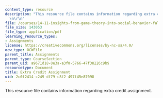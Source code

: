```yaml
---
content_type: resource
description: "This resource file contains information regarding extra credit assignment.\r\
  \n\r\n"
file: /courses/14-11-insights-from-game-theory-into-social-behavior-fall-2013/2c0f2414c249df79c8f2497f45e87098_MIT14_11F13_Ext_Credit_Det.pdf
file_size: 143053
file_type: application/pdf
learning_resource_types:
- Assignments
license: https://creativecommons.org/licenses/by-nc-sa/4.0/
ocw_type: OCWFile
parent_title: Assignments
parent_type: CourseSection
parent_uid: a9671d18-0e3a-a3f0-5766-47f38226c9b9
resourcetype: Document
title: Extra Credit Assignment
uid: 2c0f2414-c249-df79-c8f2-497f45e87098
---
```

This resource file contains information regarding extra credit assignment.

